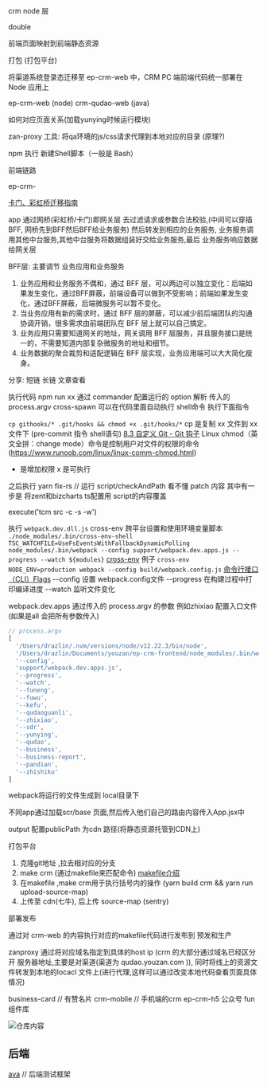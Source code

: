 crm node 层

double

前端页面映射到前端静态资源

打包 (打包平台)

将渠道系统登录态迁移至 ep-crm-web 中，CRM PC 端前端代码统一部署在 Node 应用上

ep-crm-web (node)
crm-qudao-web (java)

如何对应页面关系(加载yunying时候运行模块)

zan-proxy 工具: 将qa环境的js/css请求代理到本地对应的目录 (原理?)

npm 执行 新建Shell脚本（一般是 Bash）

前端链路

ep-crm-

[卡门、彩虹桥迁移指南](https://doc.qima-inc.com/pages/viewpage.action?pageId=302705326)

app 通过网桥(彩虹桥/卡门)即网关层 去过滤请求或参数合法校验,(中间可以穿插 BFF, 网桥先到BFF然后BFF给业务服务) 然后转发到相应的业务服务, 业务服务调用其他中台服务,其他中台服务将数据组装好交给业务服务,最后 业务服务响应数据给网关层

BFF层: 主要调节 业务应用和业务服务

1. 业务应用和业务服务不偶和，通过 BFF 层，可以两边可以独立变化：后端如果发生变化，通过BFF屏蔽，前端设备可以做到不受影响；前端如果发生变化，通过BFF屏蔽，后端微服务可以暂不变化。
2. 当业务应用有新的需求时，通过 BFF 层的屏蔽，可以减少前后端团队的沟通协调开销，很多需求由前端团队在 BFF 层上就可以自己搞定。
3. 业务应用只需要知道网关的地址，网关调用 BFF 层服务，并且服务接口是统一的，不需要知道内部复杂微服务的地址和细节。
4. 业务数据的聚合裁剪和适配逻辑在 BFF 层实现，业务应用端可以大大简化瘦身。

分享:
短链 长链
文章查看

执行代码 npm run xx
通过 commander 配置运行的 option
解析 传入的 process.argv
cross-spawn 可以在代码里面自动执行 shell命令
执行下面指令

`cp githooks/* .git/hooks && chmod +x .git/hooks/*`
cp 是复制 xx 文件到 xx文件下 (pre-commit 指令  shell语句)
[8.3 自定义 Git - Git 钩子](https://git-scm.com/book/zh/v2/%E8%87%AA%E5%AE%9A%E4%B9%89-Git-Git-%E9%92%A9%E5%AD%90)
Linux chmod（英文全拼：change mode）命令是控制用户对文件的权限的命令(https://www.runoob.com/linux/linux-comm-chmod.html)
+ 是增加权限 x 是可执行

之后执行 yarn fix-rs // 运行 script/checkAndPath
看不懂  patch 内容
其中有一步是 将zent和bizcharts ts配置用 script的内容覆盖

execute('tcm src -c -s -w')

执行 `webpack.dev.dll.js`
cross-env 跨平台设置和使用环境变量脚本 `./node_modules/.bin/cross-env-shell TSC_WATCHFILE=UseFsEventsWithFallbackDynamicPolling node_modules/.bin/webpack --config support/webpack.dev.apps.js --progress --watch ${modules}`
[cross-env](https://juejin.cn/post/6844903955898564621)
例子 `cross-env NODE_ENV=production webpack --config build/webpack.config.js`
[命令行接口（CLI）Flags](https://webpack.docschina.org/api/cli/)
--config  设置 webpack.config文件
--progress 在构建过程中打印编译进度
--watch 监听文件变化

webpack.dev.apps 通过传入的 process.argv 的参数 例如zhixiao 配置入口文件 (如果是all 会把所有参数传入)

```js
// process.argv
[
  '/Users/drazlin/.nvm/versions/node/v12.22.3/bin/node',
  '/Users/drazlin/Documents/youzan/ep-crm-frontend/node_modules/.bin/webpack',
  '--config',
  'support/webpack.dev.apps.js',
  '--progress',
  '--watch',
  '--funeng',
  '--fuwu',
  '--kefu',
  '--qudaoguanli',
  '--zhixiao',
  '--sdr',
  '--yunying',
  '--qudao',
  '--business',
  '--business-report',
  '--pandian',
  '--zhishiku'
]
```

webpack将运行的文件生成到 local目录下

不同app通过加载scr/base 页面,然后传入他们自己的路由内容传入App.jsx中

output 配置publicPath 为cdn 路径(将静态资源托管到CDN上)

打包平台
1. 克隆git地址 ,拉去相对应的分支
2. make crm (通过makefile来匹配命令) [makefile介绍](https://seisman.github.io/how-to-write-makefile/introduction.html)
3. 在makefile ,make crm用于执行括号内的操作  (yarn build crm && yarn run upload-source-map)
4. 上传至 cdn(七牛), 后上传 source-map (sentry)

部署发布

通过对 crm-web 的内容执行对应的makefile代码进行发布到 预发和生产

zanproxy
通过将对应域名指定到具体的host ip (crm 的大部分通过域名已经区分开 服务器地址,主要是对渠道(渠道为 qudao.youzan.com )), 同时将线上的资源文件转发到本地的locacl 文件上(进行代理,这样可以通过改变本地代码查看页面具体情况)

business-card // 有赞名片
crm-moblie // 手机端的crm
ep-crm-h5 公众号
fun 组件库

![仓库内容](gitlab.png)

## 后端

[ava](https://www.npmjs.com/package/ava) // 后端测试框架
